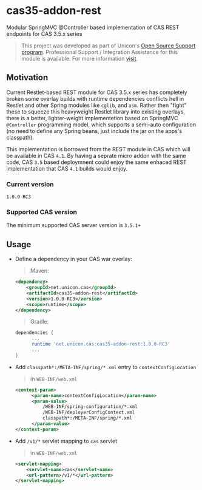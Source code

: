 # cas35-addon-rest
Modular SpringMVC @Controller based implementation of CAS REST endpoints for CAS 3.5.x series

> This project was developed as part of Unicon's [Open Source Support program](https://unicon.net/opensource).
Professional Support / Integration Assistance for this module is available. For more information [visit](https://unicon.net/opensource/cas).

## Motivation

Current Restlet-based REST module for CAS 3.5.x series has completely broken some overlay builds with runtime dependencies conflicts hell in Restlet and other Spring modules like `cglib`, and `asm`. Rather then "fight" these to squeeze this heavyweight Restlet library into existing overlays, there is a better, lighter-weight implementetion based on SpringMVC `@Controller` programming model, which supports a semi-auto configuration (no need to define any Spring beans, just include the jar on the apps's classpath).

This implementation is borrowed from the REST module in CAS which will be available in CAS `4.1`. By having a seprate micro addon with the same code, CAS `3.5` based deploymnent could enjoy the same enhaced REST implementation that CAS `4.1` builds would enjoy.

### Current version
`1.0.0-RC3`

### Supported CAS version
The minimum supported CAS server version is `3.5.1+`

## Usage

* Define a dependency in your CAS war overlay:

  > Maven:
  
  ```xml
  <dependency>
      <groupId>net.unicon.cas</groupId>
      <artifactId>cas35-addon-rest</artifactId>
      <version>1.0.0-RC3</version>
      <scope>runtime</scope>
  </dependency>
  ```

  > Gradle:
  
  ```Groovy
  dependencies {
        ...
        runtime 'net.unicon.cas:cas35-addon-rest:1.0.0-RC3'
        ...
  }
  ```
  
* Add `classpath*:/META-INF/spring/*.xml` entry to `contextConfigLocation`

  > in `WEB-INF/web.xml`
  
  ```xml
  <context-param>
        <param-name>contextConfigLocation</param-name>
        <param-value>
            /WEB-INF/spring-configuration/*.xml
            /WEB-INF/deployerConfigContext.xml
            classpath*:/META-INF/spring/*.xml
        </param-value>
  </context-param>
  ```
* Add `/v1/*` servlet mapping to `cas` servlet

  > in `WEB-INF/web.xml`
  
  ```xml
  <servlet-mapping>
      <servlet-name>cas</servlet-name>
      <url-pattern>/v1/*</url-pattern>
  </servlet-mapping>
  ```

  
